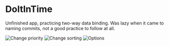 # DoItInTime

Unfinished app, practicing two-way data binding.
Was lazy when it came to naming commits, not a good practice to follow at all.

![Change priority](https://i.postimg.cc/PJZNQ0N7/01.png)
![Change sorting](https://i.postimg.cc/yNddbDkc/02.png)
![Options](https://i.postimg.cc/h4xG6WPy/03.png)
